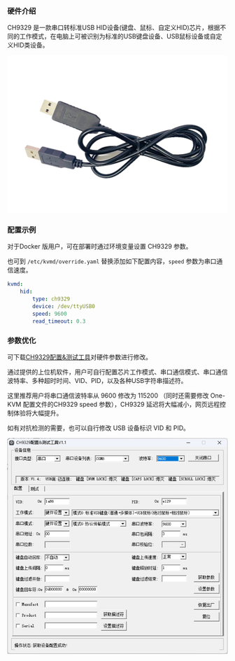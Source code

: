 ### 硬件介绍

CH9329 是一款串口转标准USB HID设备(键盘、鼠标、自定义HID)芯片，根据不同的工作模式，在电脑上可被识别为标准的USB键盘设备、USB鼠标设备或自定义HID类设备。

![image-20240812203814747](./img/image-20240812203814747.png)

### 配置示例

对于Docker 版用户，可在部署时通过环境变量设置 CH9329 参数。

也可到 `/etc/kvmd/override.yaml` 替换添加如下配置内容，`speed` 参数为串口通信速度。

```yaml
kvmd:
    hid:
        type: ch9329
        device: /dev/ttyUSB0
        speed: 9600
        read_timeout: 0.3
```

### 参数优化

可下载[CH9329配置&测试工具](https://www.wch.cn/downloads/CH9329EVT_ZIP.html)对硬件参数进行修改。

通过提供的上位机软件，用户可自行配置芯片工作模式、串口通信模式、串口通信波特率、多种超时时间、VID、PID，以及各种USB字符串描述符。

这里推荐用户将串口通信波特率从 9600 修改为 115200 （同时还需要修改 One-KVM 配置文件的CH9329 speed 参数），CH9329 延迟将大幅减小，网页远程控制体验将大幅提升。

如有对抗检测的需要，也可以自行修改 USB 设备标识 VID 和 PID。

![CH9329Test_CfgTool](img/image-202422131332.png)

